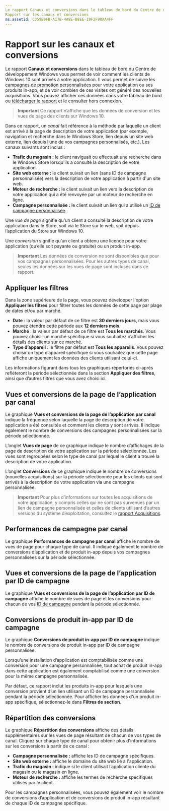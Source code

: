 ```yaml
---
Le rapport Canaux et conversions dans le tableau de bord du Centre de développement Windows vous permet de voir comment les clients de Windows 10 sont arrivés à votre application.
Rapport sur les canaux et conversions
ms.assetid: C359B9FB-A17B-4A8E-B8EE-19F2F98AA4FF
---
```


# Rapport sur les canaux et conversions


Le rapport **Canaux et conversions** dans le tableau de bord du Centre de développement Windows vous permet de voir comment les clients de Windows 10 sont arrivés à votre application. Il vous permet de suivre les [campagnes de promotion personnalisées](create-a-custom-app-promotion-campaign.md) pour votre application ou ses produits in-app, et de voir combien de ces visites ont généré des nouvelles acquisitions. Vous pouvez afficher ces données dans votre tableau de bord ou [télécharger le rapport](download-analytic-reports.md) et le consulter hors connexion.

> **Important** Ce rapport n’affiche que les données de conversion et les vues de page des clients sur Windows 10.

 

Dans ce rapport, un *canal* fait référence à la méthode par laquelle un client est arrivé à la page de description de votre application (par exemple, navigation et recherche dans le Windows Store, lien depuis un site web externe, lien depuis l’une de vos campagnes personnalisés, etc.). Les canaux suivants sont inclus :

-   **Trafic du magasin :** le client naviguait ou effectuait une recherche dans le Windows Store lorsqu'ils a consulté la description de votre application.
-   **Site web externe :** le client suivait un lien (sans ID de campagne personnalisée) vers la description de votre application à partir d'un site web.
-   **Moteur de recherche :** le client suivait un lien vers la description de votre application qui a été renvoyée par un moteur de recherche en ligne.
-   **Campagne personnalisée :** le client suivait un lien qui a utilisé un [ID de campagne personnalisée](create-a-custom-app-promotion-campaign.md).

Une *vue de page* signifie qu'un client a consulté la description de votre application dans le Store, soit via le Store sur le web, soit depuis l’application du Store sur Windows 10.

Une *conversion* signifie qu’un client a obtenu une licence pour votre application (qu’elle soit payante ou gratuite) ou un produit in-app.

> **Important** Les données de conversion ne sont disponibles que pour vos campagnes personnalisées. Pour les autres types de canal, seules les données sur les vues de page sont incluses dans ce rapport.

 

## Appliquer les filtres


Dans la zone supérieure de la page, vous pouvez développer l'option **Appliquer les filtres** pour filtrer toutes les données de cette page par plage de dates et/ou par marché.

-   **Date** : la valeur par défaut de ce filtre est **30 derniers jours**, mais vous pouvez étendre cette période aux **12 derniers mois**.
-   **Marché** : la valeur par défaut de ce filtre est **Tous les marchés**. Vous pouvez choisir un marché spécifique si vous souhaitez n’afficher les détails des clients sur ce marché.
-   **Type d’appareil** : le filtre par défaut est **Tous les appareils**. Vous pouvez choisir un type d’appareil spécifique si vous souhaitez que cette page affiche uniquement les données des clients utilisant celui-ci.

Les informations figurant dans tous les graphiques répertoriés ci-après refléteront la période sélectionnée dans la section **Appliquer des filtres**, ainsi que d’autres filtres que vous avez choisi ici.

## Vues et conversions de la page de l’application par canal


Le graphique **Vues et conversions de la page de l’application par canal** indique la fréquence selon laquelle la page de description de votre application a été consultée et comment les clients y sont arrivés. Il indique également le nombre de conversions des campagnes personnalisées sur la période sélectionnée.

L’onglet **Vues de page** de ce graphique indique le nombre d’affichages de la page de description de votre application sur la période sélectionnée. Les vues sont regroupées selon le type de canal par lequel le client a trouvé la description de votre application.

L’onglet **Conversions** de ce graphique indique le nombre de conversions (nouvelles acquisitions) sur la période sélectionnée pour les clients qui sont arrivés à la description de votre application via une campagne personnalisée.

> **Important** Pour plus d’informations sur toutes les acquisitions de votre application, y compris celles qui ne sont pas survenues par un lien de campagne personnalisée et celles de clients utilisant d’autres versions du système d’exploitation, consultez le [rapport Acquisitions](acquisitions-report.md).

 

## Performances de campagne par canal


Le graphique **Performances de campagne par canal** affiche le nombre de vues de page pour chaque type de canal. Il indique également le nombre de conversions d’application et de produit in-app depuis vos campagnes personnalisées sur la période sélectionnée.

## Vues et conversions de la page de l’application par ID de campagne


Le graphique **Vues et conversions de la page de l’application par ID de campagne** affiche le nombre de vues de page et les conversions pour chacun de vos [ID de campagne](create-a-custom-app-promotion-campaign.md) pendant la période sélectionnée.

##  Conversions de produit in-app par ID de campagne


Le graphique **Conversions de produit in-app par ID de campagne** indique le nombre de conversions de produit in-app par ID de campagne personnalisée.

Lorsqu’une installation d’application est comptabilisée comme une conversion pour une campagne personnalisée, tout achat de produit in-app dans cette application est également comptabilisé comme une conversion pour la même campagne personnalisée.

Par défaut, ce rapport inclut les produits in-app pour lesquels une conversion provient d’un lien utilisant un ID de campagne personnalisée pendant la période sélectionnée. Pour afficher les données d'un produit in-app spécifique, sélectionnez-le dans **Filtres de section**.

## Répartition des conversions


Le graphique **Répartition des conversions** affiche des détails supplémentaires sur les vues de page résultant de chacun de vos types de canal. Cliquez sur chaque type de canal pour obtenir plus d'informations sur les conversions à partir de ce canal :

-   **Campagne personnalisée :** affiche les ID de campagne spécifiques.
-   **Site web externe :** affiche le domaine du site web lié à l'application.
-   **Trafic du magasin :** indique si le client utilisait l’application cliente du magasin ou le magasin en ligne.
-   **Moteur de recherche :** affiche les termes de recherche spécifiques utilisés par le client.

Pour les campagnes personnalisées, vous pouvez également voir le nombre de conversions d’application et de conversions de produit in-app résultant de chaque ID de campagne spécifique.

 

 






<!--HONumber=Mar16_HO1-->



